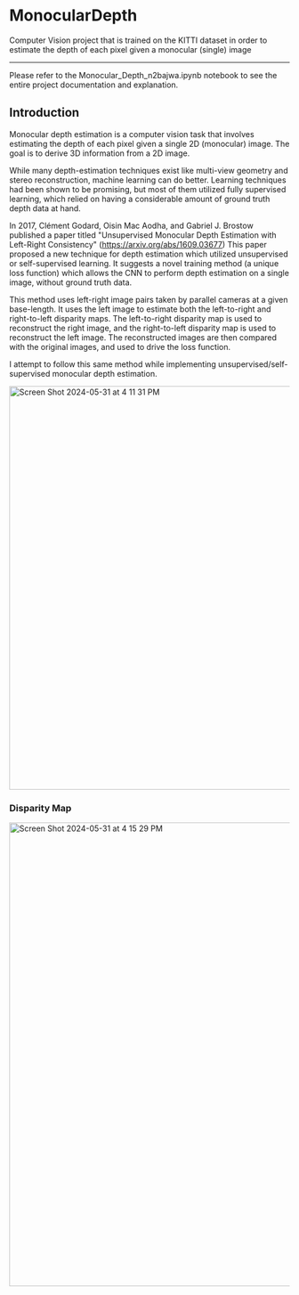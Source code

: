 # MonocularDepth
Computer Vision project that is trained on the KITTI dataset in order to estimate the depth of each pixel given a monocular (single) image

---

Please refer to the Monocular_Depth_n2bajwa.ipynb notebook to see the entire project documentation and explanation. 

## Introduction
Monocular depth estimation is a computer vision task that involves estimating the depth of each pixel given a single 2D (monocular) image. The goal is to derive 3D information from a 2D image.

While many depth-estimation techniques exist like multi-view geometry and stereo reconstruction, machine learning can do better. Learning techniques had been shown to be promising, but most of them utilized fully supervised learning, which relied on having a considerable amount of ground truth depth data at hand.

In 2017, Clément Godard, Oisin Mac Aodha, and Gabriel J. Brostow published a paper titled "Unsupervised Monocular Depth Estimation with Left-Right Consistency" (https://arxiv.org/abs/1609.03677) This paper proposed a new technique for depth estimation which utilized unsupervised or self-supervised learning. It suggests a novel training method (a unique loss function) which allows the CNN to perform depth estimation on a single image, without ground truth data.

This method uses left-right image pairs taken by parallel cameras at a given base-length. It uses the left image to estimate both the left-to-right and right-to-left disparity maps. The left-to-right disparity map is used to reconstruct the right image, and the right-to-left disparity map is used to reconstruct the left image. The reconstructed images are then compared with the original images, and used to drive the loss function.

I attempt to follow this same method while implementing unsupervised/self-supervised monocular depth estimation.

<img width="725" alt="Screen Shot 2024-05-31 at 4 11 31 PM" src="https://github.com/NimunB/MonocularDepth/assets/32827637/74f04d04-2c91-4437-8536-3d7449c02587">

### Disparity Map
<img width="833" alt="Screen Shot 2024-05-31 at 4 15 29 PM" src="https://github.com/NimunB/MonocularDepth/assets/32827637/d2606747-44a6-452e-9589-f92a36a4058e">
